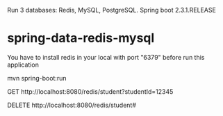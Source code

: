 
Run 3 databases: Redis, MySQL, PostgreSQL.
Spring boot 2.3.1.RELEASE


# spring-data-redis-mysql
You have to install redis in your local with port "6379" before run this application

mvn spring-boot:run

GET http://localhost:8080/redis/student?studentId=12345

DELETE http://localhost:8080/redis/student#



